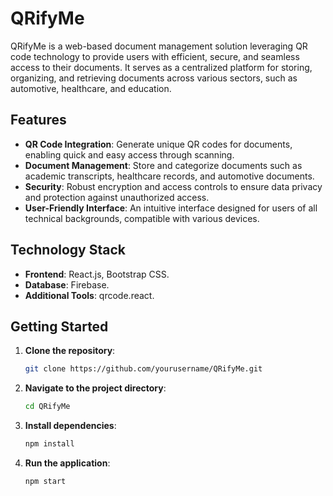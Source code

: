 # QRifyMe

QRifyMe is a web-based document management solution leveraging QR code technology to provide users with efficient, secure, and seamless access to their documents. It serves as a centralized platform for storing, organizing, and retrieving documents across various sectors, such as automotive, healthcare, and education.

## Features

- **QR Code Integration**: Generate unique QR codes for documents, enabling quick and easy access through scanning.
- **Document Management**: Store and categorize documents such as academic transcripts, healthcare records, and automotive documents.
- **Security**: Robust encryption and access controls to ensure data privacy and protection against unauthorized access.
- **User-Friendly Interface**: An intuitive interface designed for users of all technical backgrounds, compatible with various devices.

## Technology Stack

- **Frontend**: React.js, Bootstrap CSS.
- **Database**: Firebase.
- **Additional Tools**:  qrcode.react.

## Getting Started

1. **Clone the repository**:
   ```bash
   git clone https://github.com/yourusername/QRifyMe.git
   ```
2. **Navigate to the project directory**:
   ```bash
   cd QRifyMe
   ```
3. **Install dependencies**:
   ```bash
   npm install
   ```
4. **Run the application**:
   ```bash
   npm start
   ```

